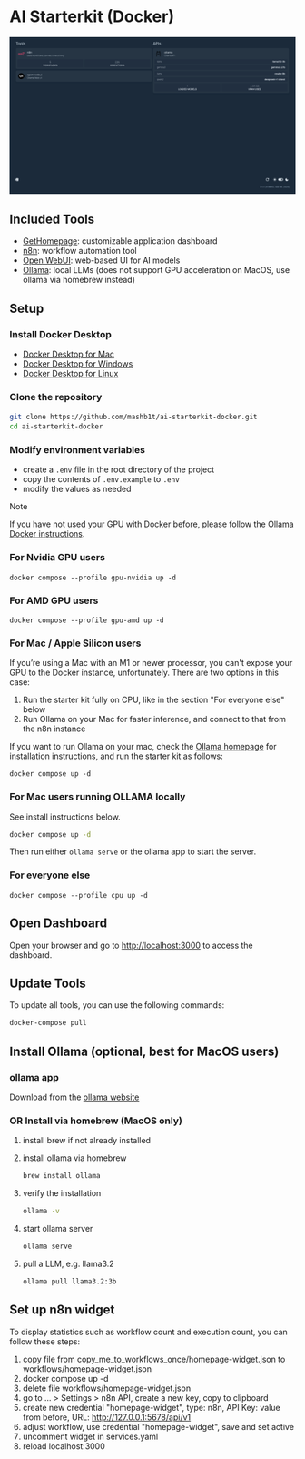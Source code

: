 # AI Starterkit (Docker)

![dashboard.png](images/dashboard.png)

## Included Tools

- [GetHomepage](https://gethomepage.dev/): customizable application dashboard
- [n8n](https://n8n.io/): workflow automation tool
- [Open WebUI](https://github.com/open-webui/open-webui): web-based UI for AI models
- [Ollama](https://ollama.com/): local LLMs (does not support GPU acceleration on MacOS, use ollama via homebrew instead)

## Setup

### Install Docker Desktop
   - [Docker Desktop for Mac](https://www.docker.com/products/docker-desktop/)
   - [Docker Desktop for Windows](https://www.docker.com/products/docker-desktop/)
   - [Docker Desktop for Linux](https://docs.docker.com/desktop/install/linux-install/)

### Clone the repository
   ```bash
   git clone https://github.com/mashb1t/ai-starterkit-docker.git
   cd ai-starterkit-docker
   ```

### Modify environment variables
   - create a `.env` file in the root directory of the project
   - copy the contents of `.env.example` to `.env`
   - modify the values as needed

> [!NOTE]
> If you have not used your GPU with Docker before, please follow the
> [Ollama Docker instructions](https://github.com/ollama/ollama/blob/main/docs/docker.md).

### For Nvidia GPU users

```
docker compose --profile gpu-nvidia up -d
```

### For AMD GPU users

```
docker compose --profile gpu-amd up -d
```

### For Mac / Apple Silicon users

If you’re using a Mac with an M1 or newer processor, you can't expose your GPU
to the Docker instance, unfortunately. There are two options in this case:

1. Run the starter kit fully on CPU, like in the section "For everyone else"
   below
2. Run Ollama on your Mac for faster inference, and connect to that from the
   n8n instance

If you want to run Ollama on your mac, check the
[Ollama homepage](https://ollama.com/)
for installation instructions, and run the starter kit as follows:

```
docker compose up -d
```

### For Mac users running OLLAMA locally

See install instructions below.

```bash
docker compose up -d
```

Then run either `ollama serve` or the ollama app to start the server.

### For everyone else

```
docker compose --profile cpu up -d
```

## Open Dashboard

Open your browser and go to [http://localhost:3000](http://localhost:3000) to access the dashboard.


## Update Tools

To update all tools, you can use the following commands:

```bash
docker-compose pull
```

## Install Ollama (optional, best for MacOS users)
### ollama app
Download from the [ollama website](https://ollama.com/download)

### OR Install via homebrew (MacOS only)

1. install brew if not already installed
2. install ollama via homebrew
    ```bash
    brew install ollama
    ```

3. verify the installation
    ```bash
    ollama -v
    ```

4. start ollama server
    ```bash
    ollama serve
    ```

5. pull a LLM, e.g. llama3.2
    ```bash
    ollama pull llama3.2:3b
    ```

## Set up n8n widget
To display statistics such as workflow count and execution count, you can follow these steps:

1. copy file from copy_me_to_workflows_once/homepage-widget.json to workflows/homepage-widget.json
2. docker compose up -d
3. delete file workflows/homepage-widget.json
4. go to ... > Settings > n8n API, create a new key, copy to clipboard
5. create new credential "homepage-widget", type: n8n, API Key: value from before, URL: http://127.0.0.1:5678/api/v1
6. adjust workflow, use credential "homepage-widget", save and set active
7. uncomment widget in services.yaml
8. reload localhost:3000